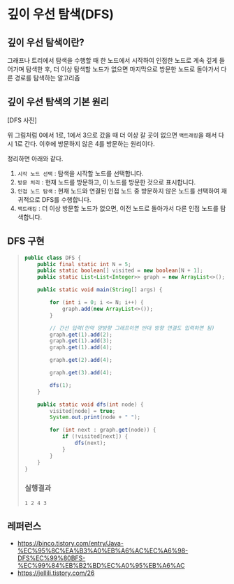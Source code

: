 # 깊이 우선 탐색(DFS)

## 깊이 우선 탐색이란?
그래프나 트리에서 탐색을 수행할 때 한 노드에서 시작하여 인접한 노드로 계속 깊게 들어가며 탐색한 후, 더 이상 탐색할 노드가 없으면 마지막으로 방문한 노드로 돌아가서 다른 경로를 탐색하는 알고리즘

## 깊이 우선 탐색의 기본 원리

[DFS 사진]

위 그림처럼 0에서 1로, 1에서 3으로 갔을 때 더 이상 갈 곳이 없으면 `백트래킹`을 해서 다시 1로 간다. 이후에 방문하지 않은 4를 방문하는 원리이다.

정리하면 아래와 같다.
1. `시작 노드 선택` : 탐색을 시작할 노드를 선택합니다.
2. `방문 처리` : 현재 노드를 방문하고, 이 노드를 방문한 것으로 표시합니다.
3. `인접 노드 탐색` : 현재 노드와 연결된 인접 노드 중 방문하지 않은 노드를 선택하여 재귀적으로 DFS를 수행합니다.
4. `백트래킹` : 더 이상 방문할 노드가 없으면, 이전 노드로 돌아가서 다른 인접 노드를 탐색합니다.

## DFS 구현

> ```java
> public class DFS {
>     public final static int N = 5;
>     public static boolean[] visited = new boolean[N + 1];
>     public static List<List<Integer>> graph = new ArrayList<>();
> 
>     public static void main(String[] args) {
> 
>         for (int i = 0; i <= N; i++) {
>             graph.add(new ArrayList<>());
>         }
> 
>         // 간선 입력(만약 양방향 그래프이면 반대 방향 연결도 입력하면 됨)
>         graph.get(1).add(2);
>         graph.get(1).add(3);
>         graph.get(1).add(4);
> 
>         graph.get(2).add(4);
> 
>         graph.get(3).add(4);
> 
>         dfs(1);
>     }
> 
>     public static void dfs(int node) {
>         visited[node] = true;
>         System.out.print(node + " ");
> 
>         for (int next : graph.get(node)) {
>             if (!visited[next]) {
>                 dfs(next);
>             }
>         }
>     }
> }
> ```
> ### 실행결과
> ```
> 1 2 4 3
> ```

## 레퍼런스
- https://binco.tistory.com/entry/Java-%EC%95%8C%EA%B3%A0%EB%A6%AC%EC%A6%98-DFS%EC%99%80BFS-%EC%99%84%EB%B2%BD%EC%A0%95%EB%A6%AC
- https://jellili.tistory.com/26